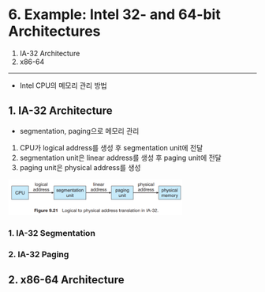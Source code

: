 # 6. Example: Intel 32- and 64-bit Architectures

1. IA-32 Architecture
2. x86-64

--- 

- Intel CPU의 메모리 관리 방법

## 1. IA-32 Architecture

- segmentation, paging으로 메모리 관리

1. CPU가 logical address를 생성 후 segmentation unit에 전달
2. segmentation unit은 linear address를 생성 후 paging unit에 전달
3. paging unit은 physical address를 생성

<img src="img.png"  width="70%"/>

### 1. IA-32 Segmentation

### 2. IA-32 Paging

## 2. x86-64 Architecture
